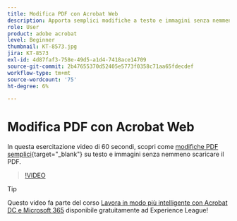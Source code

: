 ```yaml
---
title: Modifica PDF con Acrobat Web
description: Apporta semplici modifiche a testo e immagini senza nemmeno scaricare il PDF
role: User
product: adobe acrobat
level: Beginner
thumbnail: KT-8573.jpg
jira: KT-8573
exl-id: 4d87faf3-758e-49d5-a1d4-7418ace14709
source-git-commit: 2b47655370d52405e5773f0358c71aa65fdecdef
workflow-type: tm+mt
source-wordcount: '75'
ht-degree: 6%

---
```


# Modifica PDF con Acrobat Web

In questa esercitazione video di 60 secondi, scopri come [modifiche PDF semplici](https://www.adobe.com/it/acrobat/online/pdf-editor.html){target="_blank"} su testo e immagini senza nemmeno scaricare il PDF.

>[!VIDEO](https://video.tv.adobe.com/v/336362?quality=12&learn=on&hidetitle=true)

>[!TIP]
>
>Questo video fa parte del corso [Lavora in modo più intelligente con Acrobat DC e Microsoft 365](https://experienceleague.adobe.com/?recommended=Acrobat-U-1-2021.microsoft365) disponibile gratuitamente ad Experience League!
